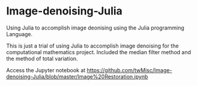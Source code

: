 # Image-denoising-Julia
Using Julia to accomplish image deonising using the Julia programming Language.

This is just a trial of using Julia to accomplish image denoising for the computational mathematics project.
Included the median filter method and the method of total variation.

Access the Jupyter notebook at https://github.com/twMisc/Image-denoising-Julia/blob/master/Image%20Restoration.ipynb
